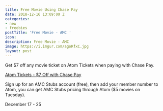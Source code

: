```yaml
---
title: Free Movie Using Chase Pay
date: 2018-12-16 13:09:00 Z
categories:
- new
- freebies
postTitle: 'Free Movie - AMC '
icon: 
description: Free Movie - AMC
image: https://i.imgur.com/agoRfxC.jpg
layout: post
---
```


Get $7 off any movie ticket on Atom Tickets when paying with Chase Pay.

[Atom Tickets - $7 Off with Chase Pay](https://www.atomtickets.com/promotions/chase-pay-holiday-2018-seven-dollar-offer?)

Sign up for an AMC Stubs account (free), then add your member number to Atom, you can get AMC Stubs pricing through Atom ($5 movies on Tuesday). 

December 17 - 25
